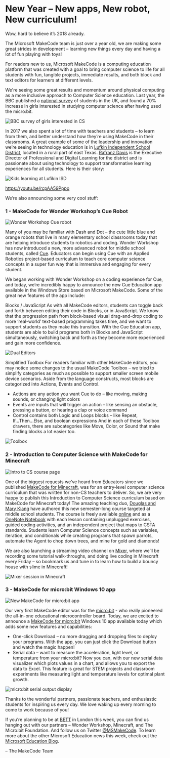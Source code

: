 # New Year – New apps, New robot, New curriculum!

Wow, hard to believe it’s 2018 already.

The Microsoft MakeCode team is just over a year old, we are making some great strides in development – learning new things every day and having a lot of fun playing with toys! 

For readers new to us, Microsoft MakeCode is a computing education platform that was created with a goal to bring computer science to life for all students with fun, tangible projects, immediate results, and both block and text editors for learners at different levels.

We're seeing some great results and momentum around physical computing as a more inclusive approach to Computer Science education.  Last year, the BBC published a [national survey](http://www.bbc.co.uk/mediacentre/latestnews/2017/microbit-first-year) of students in the UK, and found a 70% increase in girls interested in studying computer science after having used the micro:bit.

![BBC survey of girls interested in CS](/static/blog/bett/bbc-survey.jpg)

In 2017 we also spent a lot of time with teachers and students – to learn from them, and better understand how they’re using MakeCode in their classrooms.  A great example of some of the leadership and innovation we’re seeing in technology education is in [Lufkin Independent School District](http://www.lufkinisd.org/), located in a rural part of east Texas. [Rafranz Davis](http://rafranzdavis.com/) is the Executive Director of Professional and Digital Learning for the district and is passionate about using technology to support transformative learning experiences for all students. Here is their story:

![Kids learning at Lufikin ISD](/static/blog/bett/lufkin-isd.jpg)

https://youtu.be/rcpAA59Pppo
<br/>

We’re also announcing some very cool stuff:

### 1 - MakeCode for Wonder Workshop’s Cue Robot

![Wonder Workshop Cue robot](/static/blog/bett/robot.png)

Many of you may be familiar with Dash and Dot – the cute little blue and orange robots that live in many elementary school classrooms today that are helping introduce students to robotics and coding.  Wonder Workshop has now introduced a new, more advanced robot for middle school students, called [Cue](https://www.makewonder.com/cue_the_cleverbot). Educators can begin using Cue with an Applied Robotics project-based curriculum to teach core computer science concepts in a super fun way that is immersive and engaging for every student.  

We began working with Wonder Workshop on a coding experience for Cue, and today, we’re incredibly happy to announce the new Cue Education app available in the Windows Store based on Microsoft MakeCode.  Some of the great new features of the app include:

Blocks / JavaScript
As with all MakeCode editors, students can toggle back and forth between editing their code in Blocks, or in JavaScript.  We know that the progression path from block-based visual drag-and-drop coding to more ‘real-world’ text-based programming takes time, and we want to support students as they make this transition.  With the Cue Education app, students are able to build programs both in Blocks and JavaScript simultaneously, switching back and forth as they become more experienced and gain more confidence.

![Dual Editors](/static/blog/bett/DualEditors.png)

Simplified Toolbox
For readers familiar with other MakeCode editors, you may notice some changes to the usual MakeCode Toolbox – we tried to simplify categories as much as possible to support smaller screen mobile device scenarios.  Aside from the language constructs, most blocks are categorized into Actions, Events and Control.
* Actions are any action you want Cue to do – like moving, making sounds, or changing light colors
* Events are inputs that will trigger an action – like sensing an obstacle, pressing a button, or hearing a clap or voice command
* Control contains both Logic and Loops blocks – like Repeat, If...Then...Else, and boolean expressions
And in each of these Toolbox drawers, there are subcategories like Move, Color, or Sound that make finding blocks a lot easier too.

![Toolbox](/static/blog/bett/Toolbox.png)

### 2 - Introduction to Computer Science with MakeCode for Minecraft

![Intro to CS course page](/static/blog/bett/intro-to-cs.jpg)

One of the biggest requests we’ve heard from Educators since we published [MakeCode for Minecraft](https://minecraft.makecode.com/setup), was for an entry-level computer science curriculum that was written for non-CS teachers to deliver. So, we are very happy to publish this Introduction to Computer Science curriculum based on MakeCode for Minecraft today! The amazing teaching duo, [Douglas and Mary Kiang](https://minecraft.makecode.com/courses/csintro/about/authors) have authored this new semester-long course targeted at middle school students. The course is freely available [online](https://minecraft.makecode.com/courses/csintro) and as a [OneNote Notebook](https://1drv.ms/o/s!AmMIW5Hxi0RtgYNcWD5CLMgG64SnyQ) with each lesson containing unplugged exercises, guided coding activities, and an independent project that maps to CSTA standards. Students learn Computer Science concepts such as variables, iteration, and conditionals while creating programs that spawn parrots, automate the Agent to chop down trees, and mine for gold and diamonds! 

We are also launching a streaming video channel on [Mixer](https://mixer.com/MakeCode), where we’ll be recording some tutorial walk-throughs, and doing live coding in Minecraft every Friday – so bookmark us and tune in to learn how to build a bouncy house with slime in Minecraft!
 
![Mixer session in Minecraft](/static/blog/bett/mixer.jpg)

### 3 - MakeCode for micro:bit Windows 10 app

![New MakeCode for micro:bit app](/static/blog/bett/microbit-app.jpg)

Our very first MakeCode editor was for the [micro:bit](http://microbit.org/) - who really pioneered the all-in-one educational microcontroller board. Today, we are excited to announce a [MakeCode for micro:bit](https://www.microsoft.com/store/productId/9PJC7SV48LCX) Windows 10 app available today which adds some new features and capabilities:

* One-click Download – no more dragging and dropping files to deploy your programs.  With the app, you can just click the Download button and watch the magic happen!
* Serial data – want to measure the acceleration, light level, or temperature from your micro:bit? Now you can, with our new serial data visualizer which plots values in a chart, and allows you to export the data to Excel. This feature is great for STEM projects and classroom experiments like measuring light and temperature levels for optimal plant growth.

![micro:bit serial output display](/static/blog/bett/microbit-serial.jpg)

Thanks to the wonderful partners, passionate teachers, and enthusiastic students for inspiring us every day. We love waking up every morning to come to work because of you!

If you’re planning to be at [BETT](https://www.bettshow.com/) in London this week, you can find us hanging out with our partners – Wonder Workshop, Minecraft, and The Micro:bit Foundation.  And follow us on Twitter [@MSMakeCode](https://twitter.com/MSMakeCode). To learn more about the other Microsoft Education news this week, check out the [Microsoft Education Blog](https://educationblog.microsoft.com/2018/01/microsoft-education-new-devices-office-365-minecraft/).

– The MakeCode Team
